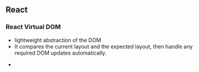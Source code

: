 ## React

### React Virtual DOM
- lightweight abstraction of the DOM
- It compares the current layout and the expected layout, then handle any required DOM updates automatically.
- ```javascript
<div id="root"></div>
<script type="text/babel">
ReactDOM.render(
  <h1>Hello,  world!</h1>,
  document.getElementById('root')
);
```
